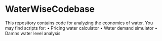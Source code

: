 # WaterWiseCodebase
This repository contains code for analyzing the economics of water. You may find scripts for: 
•	Pricing water calculator
•	Water demand simulator
•	Damns water level analysis



